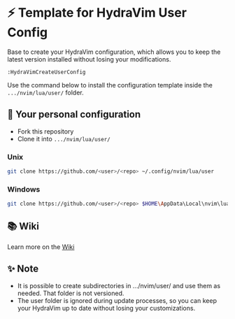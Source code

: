 # ⚡️ Template for HydraVim User Config
Base to create your HydraVim configuration, which allows you to keep the latest version installed without losing your modifications.

```vimscript
:HydraVimCreateUserConfig
```
Use the command below to install the configuration template inside the `.../nvim/lua/user/` folder.


## 🧬 Your personal configuration

- Fork this repository
- Clone it into `.../nvim/lua/user/`

### Unix
```sh
git clone https://github.com/<user>/<repo> ~/.config/nvim/lua/user
```

### Windows
```sh
git clone https://github.com/<user>/<repo> $HOME\AppData\Local\nvim\lua\user
```

## 📚 Wiki
Learn more on the [Wiki](https://github.com/HydraVim/HydraVim/wiki/Custom-User-Config)

## ✨ Note
- It is possible to create subdirectories in .../nvim/user/ and use them as needed. That folder is not versioned.
- The user folder is ignored during update processes, so you can keep your HydraVim up to date without losing your customizations.
